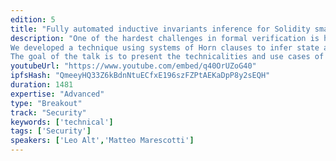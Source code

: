 ```yaml
---
edition: 5
title: "Fully automated inductive invariants inference for Solidity smart contracts"
description: "One of the hardest challenges in formal verification is handling loops in a fully automated way. A common approach is to compute inductive loop invariants, properties that formally capture the essence of the loop independent of the rest of the program. These sound loop summaries are then used to check further desired properties from a specification. In the context of Solidity smart contracts, properties over state variables can also be seen as loop invariants where one loop iteration is one transaction.
We developed a technique using systems of Horn clauses to infer state and loop inductive invariants at compile-time in a fully automated way, while proving safety properties. The algorithms are released as part of the SMTChecker module inside the Solidity compiler. Thus, the process is seamless to the developer and requires nothing more than the source code. The generated inductive invariants can be used by the compiler and other tools to check properties more easily, to confirm/correct external specifications, and to provide potentially hidden program logic insights to the developer.
The goal of the talk is to present the technicalities and use cases of our approach, and to continue discussions around formal verification and inductive invariants."
youtubeUrl: "https://www.youtube.com/embed/q40OrUZoG40"
ipfsHash: "QmeeyHQ33Z6kBdnNtuECfxE196szFZPtAEKaDpP8y2sEQH"
duration: 1481
expertise: "Advanced"
type: "Breakout"
track: "Security"
keywords: ['technical']
tags: ['Security']
speakers: ['Leo Alt','Matteo Marescotti']
---
```

